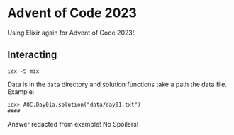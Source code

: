 # Advent of Code 2023

Using Elixir again for Advent of Code 2023!

## Interacting

`iex -S mix`

Data is in the `data` directory and solution functions take a path the data file.
Example:

```
iex> AOC.Day01a.solution("data/day01.txt")
####
```
Answer redacted from example! No Spoilers!
